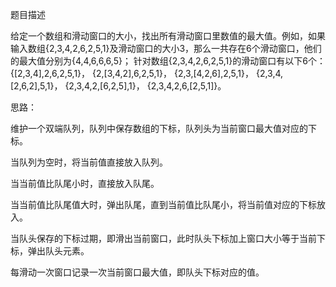题目描述

给定一个数组和滑动窗口的大小，找出所有滑动窗口里数值的最大值。例如，如果输入数组{2,3,4,2,6,2,5,1}及滑动窗口的大小3，那么一共存在6个滑动窗口，他们的最大值分别为{4,4,6,6,6,5}； 针对数组{2,3,4,2,6,2,5,1}的滑动窗口有以下6个： {[2,3,4],2,6,2,5,1}， {2,[3,4,2],6,2,5,1}， {2,3,[4,2,6],2,5,1}， {2,3,4,[2,6,2],5,1}， {2,3,4,2,[6,2,5],1}， {2,3,4,2,6,[2,5,1]}。

思路：

维护一个双端队列，队列中保存数组的下标，队列头为当前窗口最大值对应的下标。

当队列为空时，将当前值直接放入队列。

当当前值比队尾小时，直接放入队尾。

当当前值比队尾值大时，弹出队尾，直到当前值比队尾小，将当前值对应的下标放入。

当队头保存的下标过期，即滑出当前窗口，此时队头下标加上窗口大小等于当前下标，弹出队头元素。

每滑动一次窗口记录一次当前窗口最大值，即队头下标对应的值。
